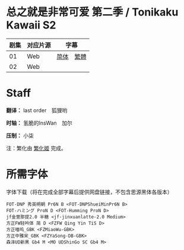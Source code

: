 # 总之就是非常可爱 第二季 / Tonikaku Kawaii S2
| 剧集 | 对应片源 | 字幕 |
| ---- | -------- | ---- |
| 01 | Web | [简体](https://raw.githubusercontent.com/MingYSub/SubArchive/main/Archive/Tonikaku%20Kawaii%20S2/%5BMingY%5D%20Tonikaku%20Kawaii%20S2%20%5B01%5D.CHS.ass)　[繁體](https://raw.githubusercontent.com/MingYSub/SubArchive/main/Archive/Tonikaku%20Kawaii%20S2/%5BMingY%5D%20Tonikaku%20Kawaii%20S2%20%5B01%5D.CHT.ass) |
| 02 | Web |  |

# Staff
**翻译：** last order　狐狸哟

**时轴：** 氢脆的InsWan　加尔

**压制：** 小柒

注：繁化由 [繁化姬](https://zhconvert.org) 完成。

# 所需字体
字体下载（将在完成全部字幕后提供网盘链接，不包含思源黑体各版本）

```
FOT-DNP 秀英明朝 Pr6N B <FOT-DNPShueiMinPr6N B>
FOT-ハミング ProN D <FOT-Humming ProN D>
jf金萱那提2.0 半糖 <jf-jinxuanlatte-2.0 Medium>
方正FW轻吟体 简 D <FZFW Qing Yin TiS D>
方正喵呜_GBK <FZMiaoWu-GBK>
方正中雅宋_GBK <FZYaSong-DB-GBK>
森泽UD新黑 Gb4 M <MO UDShinGo SC Gb4 M>
```